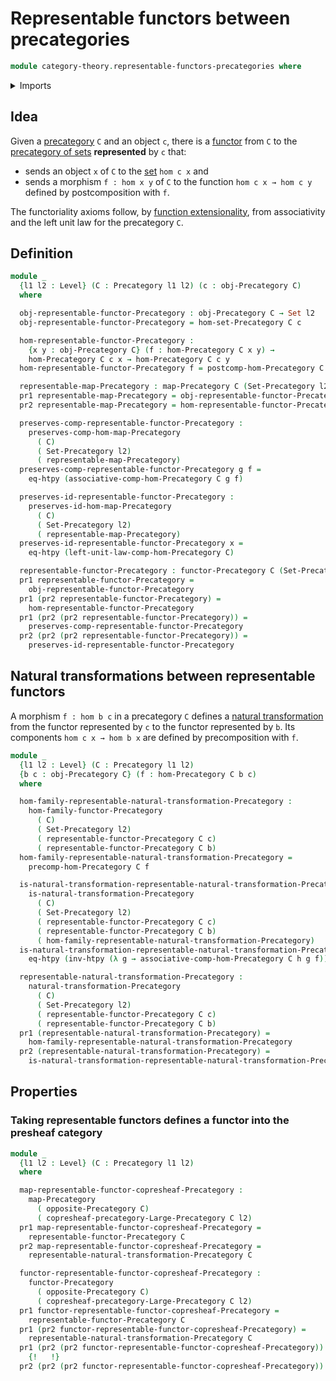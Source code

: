 # Representable functors between precategories

```agda
module category-theory.representable-functors-precategories where
```

<details><summary>Imports</summary>

```agda
open import category-theory.functors-precategories
open import category-theory.maps-from-small-to-large-precategories
open import category-theory.maps-precategories
open import category-theory.natural-transformations-functors-precategories
open import category-theory.opposite-precategories
open import category-theory.precategories
open import category-theory.precategory-of-functors
open import category-theory.presheaf-categories

open import foundation.category-of-sets
open import foundation.dependent-pair-types
open import foundation.function-extensionality
open import foundation.homotopies
open import foundation.sets
open import foundation.universe-levels
```

</details>

## Idea

Given a [precategory](category-theory.precategories.md) `C` and an object `c`,
there is a [functor](category-theory.functors-precategories.md) from `C` to the
[precategory of sets](foundation.category-of-sets.md) **represented** by `c`
that:

- sends an object `x` of `C` to the [set](foundation-core.sets.md) `hom c x` and
- sends a morphism `f : hom x y` of `C` to the function `hom c x → hom c y`
  defined by postcomposition with `f`.

The functoriality axioms follow, by
[function extensionality](foundation.function-extensionality.md), from
associativity and the left unit law for the precategory `C`.

## Definition

```agda
module _
  {l1 l2 : Level} (C : Precategory l1 l2) (c : obj-Precategory C)
  where

  obj-representable-functor-Precategory : obj-Precategory C → Set l2
  obj-representable-functor-Precategory = hom-set-Precategory C c

  hom-representable-functor-Precategory :
    {x y : obj-Precategory C} (f : hom-Precategory C x y) →
    hom-Precategory C c x → hom-Precategory C c y
  hom-representable-functor-Precategory f = postcomp-hom-Precategory C f c

  representable-map-Precategory : map-Precategory C (Set-Precategory l2)
  pr1 representable-map-Precategory = obj-representable-functor-Precategory
  pr2 representable-map-Precategory = hom-representable-functor-Precategory

  preserves-comp-representable-functor-Precategory :
    preserves-comp-hom-map-Precategory
      ( C)
      ( Set-Precategory l2)
      ( representable-map-Precategory)
  preserves-comp-representable-functor-Precategory g f =
    eq-htpy (associative-comp-hom-Precategory C g f)

  preserves-id-representable-functor-Precategory :
    preserves-id-hom-map-Precategory
      ( C)
      ( Set-Precategory l2)
      ( representable-map-Precategory)
  preserves-id-representable-functor-Precategory x =
    eq-htpy (left-unit-law-comp-hom-Precategory C)

  representable-functor-Precategory : functor-Precategory C (Set-Precategory l2)
  pr1 representable-functor-Precategory =
    obj-representable-functor-Precategory
  pr1 (pr2 representable-functor-Precategory) =
    hom-representable-functor-Precategory
  pr1 (pr2 (pr2 representable-functor-Precategory)) =
    preserves-comp-representable-functor-Precategory
  pr2 (pr2 (pr2 representable-functor-Precategory)) =
    preserves-id-representable-functor-Precategory
```

## Natural transformations between representable functors

A morphism `f : hom b c` in a precategory `C` defines a
[natural transformation](category-theory.natural-transformations-functors-precategories.md)
from the functor represented by `c` to the functor represented by `b`. Its
components `hom c x → hom b x` are defined by precomposition with `f`.

```agda
module _
  {l1 l2 : Level} (C : Precategory l1 l2)
  {b c : obj-Precategory C} (f : hom-Precategory C b c)
  where

  hom-family-representable-natural-transformation-Precategory :
    hom-family-functor-Precategory
      ( C)
      ( Set-Precategory l2)
      ( representable-functor-Precategory C c)
      ( representable-functor-Precategory C b)
  hom-family-representable-natural-transformation-Precategory =
    precomp-hom-Precategory C f

  is-natural-transformation-representable-natural-transformation-Precategory :
    is-natural-transformation-Precategory
      ( C)
      ( Set-Precategory l2)
      ( representable-functor-Precategory C c)
      ( representable-functor-Precategory C b)
      ( hom-family-representable-natural-transformation-Precategory)
  is-natural-transformation-representable-natural-transformation-Precategory h =
    eq-htpy (inv-htpy (λ g → associative-comp-hom-Precategory C h g f))

  representable-natural-transformation-Precategory :
    natural-transformation-Precategory
      ( C)
      ( Set-Precategory l2)
      ( representable-functor-Precategory C c)
      ( representable-functor-Precategory C b)
  pr1 (representable-natural-transformation-Precategory) =
    hom-family-representable-natural-transformation-Precategory
  pr2 (representable-natural-transformation-Precategory) =
    is-natural-transformation-representable-natural-transformation-Precategory
```

## Properties

### Taking representable functors defines a functor into the presheaf category

```agda
module _
  {l1 l2 : Level} (C : Precategory l1 l2)
  where

  map-representable-functor-copresheaf-Precategory :
    map-Precategory
      ( opposite-Precategory C)
      ( copresheaf-precategory-Large-Precategory C l2)
  pr1 map-representable-functor-copresheaf-Precategory =
    representable-functor-Precategory C
  pr2 map-representable-functor-copresheaf-Precategory =
    representable-natural-transformation-Precategory C

  functor-representable-functor-copresheaf-Precategory :
    functor-Precategory
      ( opposite-Precategory C)
      ( copresheaf-precategory-Large-Precategory C l2)
  pr1 functor-representable-functor-copresheaf-Precategory =
    representable-functor-Precategory C
  pr1 (pr2 functor-representable-functor-copresheaf-Precategory) =
    representable-natural-transformation-Precategory C
  pr1 (pr2 (pr2 functor-representable-functor-copresheaf-Precategory)) =
    {!   !}
  pr2 (pr2 (pr2 functor-representable-functor-copresheaf-Precategory)) = {!   !}
```
